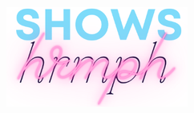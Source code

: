 <p align="center">
  <img src="https://github.com/REDISKA88/hrmph_shows/blob/master/hrmph_shows/logo.png" height="200" title="hrmph shows">
</p>
